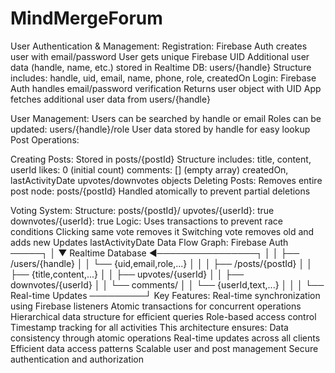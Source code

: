 # MindMergeForum
User Authentication & Management:
Registration:
    Firebase Auth creates user with email/password
    User gets unique Firebase UID
    Additional user data (handle, name, etc.) stored in Realtime DB: users/{handle}
    Structure includes: handle, uid, email, name, phone, role, createdOn
Login:
    Firebase Auth handles email/password verification
    Returns user object with UID
    App fetches additional user data from users/{handle}
 
User Management:
    Users can be searched by handle or email
    Roles can be updated: users/{handle}/role
    User data stored by handle for easy lookup
    Post Operations:
 
Creating Posts:
    Stored in posts/{postId}
Structure includes:
    title, content, userId
    likes: 0 (initial count)
    comments: [] (empty array)
    createdOn, lastActivityDate
    upvotes/downvotes objects
Deleting Posts:
    Removes entire post node: posts/{postId}
    Handled atomically to prevent partial deletions
 
Voting System:
    Structure:
    posts/{postId}/
    upvotes/{userId}: true
    downvotes/{userId}: true
    Logic:
    Uses transactions to prevent race conditions
    Clicking same vote removes it
    Switching vote removes old and adds new
    Updates lastActivityDate
Data Flow Graph:
    Firebase Auth ─────┐
                    │
                    ▼
    Realtime Database ◄────────────────┐
        │                              │
        ├── /users/{handle}            │
        │   └── {uid,email,role,...}   │
        │                              │
        ├── /posts/{postId}            │
        │   ├── {title,content,...}    │
        │   ├── upvotes/{userId}       │
        │   ├── downvotes/{userId}     │
        │   └── comments/              │
        │       └── {userId,text,...}  │
        │                              │
        └── Real-time Updates ─────────┘
Key Features:
    Real-time synchronization using Firebase listeners
    Atomic transactions for concurrent operations
    Hierarchical data structure for efficient queries
    Role-based access control
    Timestamp tracking for all activities
This architecture ensures:
    Data consistency through atomic operations
    Real-time updates across all clients
    Efficient data access patterns
    Scalable user and post management
    Secure authentication and authorization